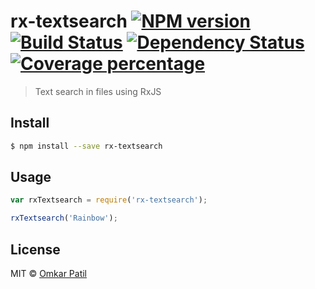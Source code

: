 # rx-textsearch [![NPM version][npm-image]][npm-url] [![Build Status][travis-image]][travis-url] [![Dependency Status][daviddm-image]][daviddm-url] [![Coverage percentage][coveralls-image]][coveralls-url]
> Text search in files using RxJS 


## Install

```sh
$ npm install --save rx-textsearch
```


## Usage

```js
var rxTextsearch = require('rx-textsearch');

rxTextsearch('Rainbow');
```

## License

MIT © [Omkar Patil](https://github.com/ospatil)


[npm-image]: https://badge.fury.io/js/rx-textsearch.svg
[npm-url]: https://npmjs.org/package/rx-textsearch
[travis-image]: https://travis-ci.org/ospatil/rx-textsearch.svg?branch=master
[travis-url]: https://travis-ci.org/ospatil/rx-textsearch
[daviddm-image]: https://david-dm.org/ospatil/rx-textsearch.svg?theme=shields.io
[daviddm-url]: https://david-dm.org/ospatil/rx-textsearch
[coveralls-image]: https://coveralls.io/repos/ospatil/rx-textsearch/badge.svg
[coveralls-url]: https://coveralls.io/r/ospatil/rx-textsearch

